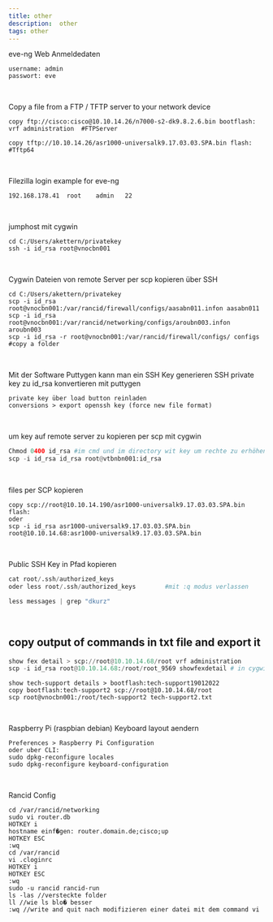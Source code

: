 ```yaml
---
title: other
description:  other
tags: other
---
```


eve-ng Web Anmeldedaten
```
username: admin
passwort: eve
```

</br>

Copy a file from a FTP / TFTP server to your network device
```
copy ftp://cisco:cisco@10.10.14.26/n7000-s2-dk9.8.2.6.bin bootflash: vrf administration  #FTPServer

copy tftp://10.10.14.26/asr1000-universalk9.17.03.03.SPA.bin flash: #Tftp64
```
</br>

Filezilla login example for eve-ng
```
192.168.178.41	root	admin	22
```

</br>

jumphost mit cygwin
```
cd C:/Users/akettern/privatekey
ssh -i id_rsa root@vnocbn001
```

</br>

Cygwin Dateien von remote Server per scp kopieren über SSH
```
cd C:/Users/akettern/privatekey
scp -i id_rsa root@vnocbn001:/var/rancid/firewall/configs/aasabn011.infon aasabn011
scp -i id_rsa root@vnocbn001:/var/rancid/networking/configs/aroubn003.infon aroubn003
scp -i id_rsa -r root@vnocbn001:/var/rancid/firewall/configs/ configs #copy a folder
```

</br>

Mit der Software Puttygen kann man ein SSH Key generieren
SSH private key zu id_rsa konvertieren mit puttygen
```
private key über load button reinladen
conversions > export openssh key (force new file format)
```

</br>

um key auf remote server zu kopieren per scp mit cygwin
``` python
Chmod 0400 id_rsa #im cmd und im directory wit key um rechte zu erhöhen damit man key auch in öffentl ordnern nutzen kann
scp -i id_rsa id_rsa root@vtbnbn001:id_rsa
```

</br>

files per SCP kopieren
```
copy scp://root@10.10.14.190/asr1000-universalk9.17.03.03.SPA.bin flash:
oder
scp -i id_rsa asr1000-universalk9.17.03.03.SPA.bin root@10.10.14.68:asr1000-universalk9.17.03.03.SPA.bin
```

</br>

Public SSH Key in Pfad kopieren
``` python
cat root/.ssh/authorized_keys
oder less root/.ssh/authorized_keys        #mit :q modus verlassen

less messages | grep "dkurz"
```

</br>

## copy output of commands in txt file and export it
``` python
show fex detail > scp://root@10.10.14.68/root vrf administration
scp -i id_rsa root@10.10.14.68:/root/root_9569 showfexdetail # in cygwin
```
```
show tech-support details > bootflash:tech-support19012022
copy bootflash:tech-support2 scp://root@10.10.14.68/root
scp root@vnocbn001:/root/tech-support2 tech-support2.txt
```



</br>

Raspberry Pi (raspbian debian) Keyboard layout aendern
```
Preferences > Raspberry Pi Configuration
oder uber CLI:
sudo dpkg-reconfigure locales
sudo dpkg-reconfigure keyboard-configuration 
```

</br>

Rancid Config
```
cd /var/rancid/networking
sudo vi router.db
HOTKEY i
hostname einf�gen: router.domain.de;cisco;up
HOTKEY ESC
:wq
cd /var/rancid
vi .cloginrc
HOTKEY i
HOTKEY ESC
:wq
sudo -u rancid rancid-run
ls -las //versteckte folder
ll //wie ls blo� besser
:wq //write and quit nach modifizieren einer datei mit dem command vi 
```